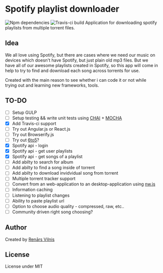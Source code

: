 # Spotify playlist downloader
![Npm dependencies](https://david-dm.org/renarsvilnis/spotify-playlist-download.svg)
![Travis-ci build](https://travis-ci.org/renarsvilnis/spotify-playlist-download.svg)
Application for downloading spotify playlists from multiple torrent files.

## Idea
We all love using Spotify, but there are cases where we need our music on devices which doesn't have Spotify, but just plain old mp3 files. But we have all of our awesome playlists created in Spotify, so this app will come in help to try to find and download each song across torrents for use.

Created with the main reason to see whether i can code it or not while trying out and learning new frameworks, tools.

## TO-DO
- [ ] Setup GULP
- [ ] Setup testing && write unit tests using [CHAI](https://github.com/chaijs/chai) + [MOCHA](https://github.com/mochajs/mocha)
- [x] Add Travis-ci support
- [ ] Try out Angular.js or React.js
- [ ] Try out Browserify.js
- [ ] Try out [6to5](https://github.com/6to5/6to5)?
- [x] Spotify api - login
- [x] Spotify api - get user playlists
- [x] Spotify api - get songs of a playlist
- [ ] Add abilty to search for album
- [ ] Add abilty to find a song inside of torrent
- [ ] Add abilty to download invidvidual song from torrent
- [ ] Multiple torrent tracker support
- [ ] Convert from an web-application to an desktop-application using [nw.js](https://github.com/nwjs/nw.js/)
- [ ] Information caching
- [ ] Listening to playlist changes
- [ ] Ability to paste playlist url
- [ ] Option to choose audio quality - compressed, raw, etc..
- [ ] Community driven right song choosing?

## Author
Created by [Renārs Vilnis](https://twitter.com/RenarsVilnis)

## License
License under MIT
